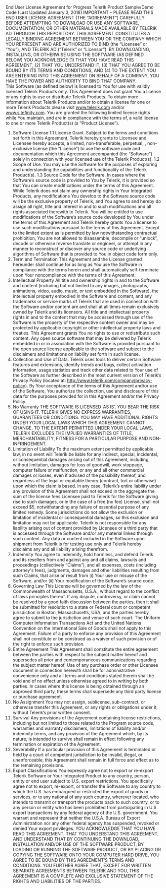 End User License Agreement for Progress Telerik Product Sample/Demo Code
(Last Updated January 3, 2018)
IMPORTANT – PLEASE READ THIS END USER LICENSE AGREEMENT (THE “AGREEMENT”) CAREFULLY BEFORE ATTEMPTING TO DOWNLOAD OR USE ANY SOFTWARE, DOCUMENTATION, OR OTHER MATERIALS MADE AVAILABLE BY TELERIK AD THROUGH THIS REPOSITORY.  THIS AGREEMENT CONSTITUTES A LEGALLY BINDING AGREEMENT BETWEEN YOU OR THE COMPANY WHICH YOU REPRESENT AND ARE AUTHORIZED TO BIND (the “Licensee” or “You”), AND TELERIK AD (“Telerik” or “Licensor”).  BY DOWNLOADING, INSTALLING, OR OTHERWISE USING THE SOFTWARE (AS DEFINED BELOW) YOU ACKNOWLEDGE (1) THAT YOU HAVE READ THIS AGREEMENT, (2) THAT YOU UNDERSTAND IT, (3) THAT YOU AGREE TO BE BOUND BY ITS TERMS AND CONDITIONS, AND (4) TO THE EXTENT YOU ARE ENTERING INTO THIS AGREEMENT ON BEHALF OF A COMPANY, YOU HAVE THE POWER AND AUTHORITY TO BIND THAT COMPANY.  
This Software (as defined below) is licensed to You for use with validly licensed Telerik Products only. This Agreement does not grant You a license or any rights to use or distribute Telerik Products. To obtain more information about Telerik Products and/or to obtain a license for one or more Telerik Products please visit www.telerik.com and/or www.sitefinity.com.
You are granted the following limited license rights while You maintain, and are in compliance with the terms of, a valid license to one or more Telerik Product(s) (a “Product License”).
1. Software License
1.1 License Grant. Subject to the terms and conditions set forth in this Agreement, Telerik hereby grants to Licensee and Licensee hereby accepts, a limited, non-transferable, perpetual, , non-exclusive license (the “License”) to use the software code and documentation which this Agreement accompanied (the “Software”) solely in connection with your licensed use of the Telerik Product(s). 
1.2 Scope of Use. You may use the Software for the purposes of exploring and understanding the capabilities and functionality of the Telerik Product(s). 
1.3 Source Code for the Software. In cases where the Software’s source code is provided to You by Telerik, it is provided so that You can create modifications under the terms of this Agreement. While Telerik does not claim any ownership rights in Your Integrated Products, any modifications You develop to the Software source code will be the exclusive property of Telerik, and You agree to and hereby do assign all right, title and interest in and to such modifications and all rights associated therewith to Telerik. You will be entitled to use modifications of the Software’s source code developed by You under the terms of this Agreement and Telerik hereby grants You a license to use such modifications pursuant to the terms of this Agreement. Except to the limited extent as is permitted by law notwithstanding contractual prohibition, You are not allowed to disassemble, decompile or “unlock”, decode or otherwise reverse translate or engineer, or attempt in any manner to reconstruct or discover any source code or underlying algorithms of Software that is provided to You in object code form only.
2. Term and Termination
This Agreement and the License granted hereunder shall continue for as long as You use the Software in compliance with the terms herein and shall automatically self-terminate upon Your noncompliance with the terms of this Agreement. 
3. Intellectual Property
All title and ownership rights in and to the Software and content (including but not limited to any images, photographs, animations, video, audio, music, or text embedded in the Software), the intellectual property embodied in the Software and content, and any trademarks or service marks of Telerik that are used in connection with the Software and/or content are and shall at all times remain exclusively owned by Telerik and its licensors. All title and intellectual property rights in and to the content that may be accessed through use of the Software is the property of the respective content owner and may be protected by applicable copyright or other intellectual property laws and treaties. This Agreement grants You no rights to use or redistribute such content. Any open source software that may be delivered by Telerik embedded in or in association with the Software is provided pursuant to the open source license applicable to the software and subject to the disclaimers and limitations on liability set forth in such license. 
4. Collection and Use of Data.
Telerik uses tools to deliver certain Software features and extensions, identify trends and bugs, collect activation information, usage statistics and track other data related to Your use of the Software as further described in the most current version of Telerik’s Privacy Policy (located at: http://www.telerik.com/company/privacy-policy). By Your acceptance of the terms of this Agreement and/or use of the Software, You authorize the collection, use and disclosure of this data for the purposes provided for in this Agreement and/or the Privacy Policy.
5. No Warranty
THE SOFTWARE IS LICENSED ‘AS IS’. YOU BEAR THE RISK OF USING IT. TELERIK GIVES NO EXPRESS WARRANTIES, GUARANTEES OR CONDITIONS. YOU MAY HAVE ADDITIONAL RIGHTS UNDER YOUR LOCAL LAWS WHICH THIS AGREEMENT CANNOT CHANGE. TO THE EXTENT PERMITTED UNDER YOUR LOCAL LAWS, TELERIK EXCLUDES THE IMPLIED WARRANTIES OF TITLE, MERCHANTABILITY, FITNESS FOR A PARTICULAR PURPOSE AND NON-INFRINGEMENT.
6. Limitation of Liability
To the maximum extent permitted by applicable law, in no event will Telerik be liable for any indirect, special, incidental, or consequential damages arising out of this Agreement, including, without limitation, damages for loss of goodwill, work stoppage, computer failure or malfunction, or any and all other commercial damages or losses, even if advised of the possibility thereof, and regardless of the legal or equitable theory (contract, tort or otherwise) upon which the claim is based. In any case, Telerik’s entire liability under any provision of this Agreement shall not exceed in the aggregate the sum of the license fees Licensee paid to Telerik for the Software giving rise to such damages, or in the case of a free (no fee) License, shall not exceed $5, notwithstanding any failure of essential purpose of any limited remedy. Some jurisdictions do not allow the exclusion or limitation of incidental or consequential damages, so this exclusion and limitation may not be applicable. Telerik is not responsible for any liability arising out of content provided by Licensee or a third party that is accessed through the Software and/or any material linked through such content. Any data or content included in the Software upon shipment from Telerik is for testing use only and Telerik hereby disclaims any and all liability arising therefrom. 
7. Indemnity
You agree to indemnify, hold harmless, and defend Telerik and its resellers from and against any and all claims, lawsuits and proceedings (collectively “Claims”), and all expenses, costs (including attorney's fees), judgments, damages and other liabilities resulting from such Claims, that arise or result from (i) Your use or misuse of the Software, and/or (ii) Your modification of the Software’s source code. 
8. Governing Law
This License will be governed by the law of the Commonwealth of Massachusetts, U.S.A., without regard to the conflict of laws principles thereof. If any dispute, controversy, or claim cannot be resolved by a good faith discussion between the parties, then it shall be submitted for resolution to a state or Federal court or competent jurisdiction in Boston, Massachusetts, USA, and the parties hereby agree to submit to the jurisdiction and venue of such court. The Uniform Computer Information Transactions Act and the United Nations Convention on the International Sale of Goods shall not apply to this Agreement. Failure of a party to enforce any provision of this Agreement shall not constitute or be construed as a waiver of such provision or of the right to enforce such provision.
9. Entire Agreement
This Agreement shall constitute the entire agreement between the parties with respect to the subject matter hereof and supersedes all prior and contemporaneous communications regarding the subject matter hereof. Use of any purchase order or other Licensee document in connection herewith shall be for administrative convenience only and all terms and conditions stated therein shall be void and of no effect unless otherwise agreed to in writing by both parties. In cases where this license is being obtained through an approved third party, these terms shall supersede any third party license or purchase agreement.
10. No Assignment
You may not assign, sublicense, sub-contract, or otherwise transfer this Agreement, or any rights or obligations under it, without Telerik’s prior written consent.
11. Survival
Any provisions of the Agreement containing license restrictions, including but not limited to those related to the Program source code, warranties and warranty disclaimers, limitations of liability and/or indemnity terms, and any provision of the Agreement which, by its nature, is intended to survive shall remain in effect following any termination or expiration of the Agreement.
12. Severability
If a particular provision of this Agreement is terminated or held by a court of competent jurisdiction to be invalid, illegal, or unenforceable, this Agreement shall remain in full force and effect as to the remaining provisions. 
13. Export Classifications
You expressly agree not to export or re-export Telerik Software or Your Integrated Product to any country, person, entity or end user subject to U.S. export restrictions. You specifically agree not to export, re-export, or transfer the Software to any country to which the U.S. has embargoed or restricted the export of goods or services, or to any national of any such country, wherever located, who intends to transmit or transport the products back to such country, or to any person or entity who has been prohibited from participating in U.S. export transactions by any federal agency of the U.S. government. You warrant and represent that neither the U.S.A. Bureau of Export Administration nor any other federal agency has suspended, revoked or denied Your export privileges.
YOU ACKNOWLEDGE THAT YOU HAVE READ THIS AGREEMENT, THAT YOU UNDERSTAND THIS AGREEMENT, AND UNDERSTAND THAT BY CONTINUING THE DOWNLOAD, INSTALLATION AND/OR USE OF THE SOFTWARE PRODUCT, BY LOADING OR RUNNING THE SOFTWARE PRODUCT, OR BY PLACING OR COPYING THE SOFTWARE ONTO YOUR COMPUTER HARD DRIVE, YOU AGREE TO BE BOUND BY THIS AGREEMENT’S TERMS AND CONDITIONS. YOU FURTHER AGREE THAT, EXCEPT FOR WRITTEN SEPARATE AGREEMENTS BETWEEN TELERIK AND YOU, THIS AGREEMENT IS A COMPLETE AND EXCLUSIVE STATEMENT OF THE RIGHTS AND LIABILITIES OF THE PARTIES.
